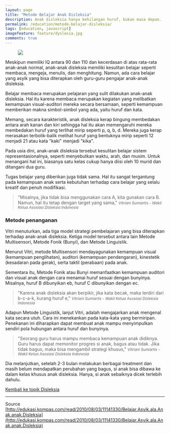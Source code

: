 ```yaml
---
layout: page
title: "Metode Belajar Anak Disleksia"
description: Anak disleksia hanya kehilangan huruf, bukan masa depan.
permalink: /education/metode-belajar-disleksia/
tags: [education, javascript]
imagefeature: feature/dyslexia.jpg
comments: true
---
```


<figure>
	<a href="https://ainiliyanamohdzailan.files.wordpress.com/2013/01/cropped-dis.jpg"><img src="https://ainiliyanamohdzailan.files.wordpress.com/2013/01/cropped-dis.jpg"></a>
</figure>

Meskipun memiliki IQ antara 90 dan 110 dan kecerdasan di atas rata-rata anak-anak normal, anak-anak disleksia memiliki kesulitan belajar seperti membaca, mengeja, menulis, dan menghitung. Namun, ada cara belajar yang asyik yang bisa diterapkan oleh guru-guru pengajar anak-anak disleksia.

Belajar membaca merupakan pelajaran yang sulit dilakukan anak-anak disleksia. Hal itu karena membaca merupakan kegiatan yang melibatkan kemampuan visual-auditori mereka secara bersamaan, seperti kemampuan memberikan makna simbol-simbol yang ada, yaitu huruf dan kata.

Memang, secara karakteristik, anak disleksia kerap bingung membedakan antara arah kanan dan kiri sehingga hal itu akan memengaruhi mereka membedakan huruf yang terlihat mirip seperti p, q, b, d. Mereka juga kerap merasakan terbolik-balik melihat huruf yang bentuknya mirip seperti 12 menjadi 21 atau kata "kaki" menjadi "kika".

Pada usia dini, anak-anak disleksia tersebut kesulitan belajar sistem representasionalnya, seperti menyebutkan waktu, arah, dan musim. Untuk menangani hal ini, biasanya satu kelas cukup hanya diisi oleh 10 murid dan ditangani dua guru.

Tugas belajar yang diberikan juga tidak sama. Hal itu sangat tergantung pada kemampuan anak serta kebutuhan terhadap cara belajar yang selalu kreatif dan penuh modifikasi.

> "Misalnya, jika tidak bisa menggunakan cara A, kita gunakan cara B. Namun, hal itu tetap dengan target yang sama,"
> <small><cite title="Vitriani Sumiartis">Vitriani Sumiartis - Wakil Ketua Asosiasi Disleksia Indonesia</cite></small>

### Metode penanganan ###

Vitri menuturkan, ada tiga model strategi pembelajaran yang bisa diterapkan terhadap anak-anak disleksia. Ketiga model tersebut antara lain Metode Multisensori, Metode Fonik (Bunyi), dan Metode Linguistik.

Menurut Vitri, metode Multisensori mendayagunakan kemampuan visual (kemampuan penglihatan), auditori (kemampuan pendengaran), kinestetik (kesadaran pada gerak), serta taktil (perabaan) pada anak.

Sementara itu, Metode Fonik atau Bunyi memanfaatkan kemampuan auditori dan visual anak dengan cara menamai huruf sesuai dengan bunyinya. Misalnya, huruf B dibunyikan eb, huruf C dibunyikan dengan ec.

> "Karena anak disleksia akan berpikir, jika kata becak, maka terdiri dari b-c-a-k, kurang huruf e,"
> <small><cite title="Vitriani Sumiartis">Vitriani Sumiartis - Wakil Ketua Asosiasi Disleksia Indonesia</cite></small>

Adapun Metode Linguistik, lanjut Vitri, adalah mengajarkan anak mengenal kata secara utuh. Cara ini menekankan pada kata-kata yang bermiripan. Penekanan ini diharapkan dapat membuat anak mampu menyimpulkan sendiri pola hubungan antara huruf dan bunyinya.

> "Seorang guru harus mampu membaca kemampuan anak didiknya. Guru harus dapat memonitor progres si anak, bagus atau tidak. Jika tidak bagus, maka bisa mengambil strategi khusus,"
> <small><cite title="Vitriani Sumiartis">Vitriani Sumiartis - Wakil Ketua Asosiasi Disleksia Indonesia</cite></small>

Dia melanjutkan, setelah 2-3 bulan melakukan berbagai treatment dan masih belum mendapatkan perubahan yang bagus, si anak bisa dibawa ke dalam kelas khusus anak disleksia. Hanya, si anak sebaiknya dicek terlebih dahulu.

[Kembali ke topik Disleksia](https://blog.purwadi.web.id/education/disleksia)

----------

Source [http://edukasi.kompas.com/read/2010/08/03/11141330/Belajar.Asyik.ala.Anak.anak.Disleksia](http://edukasi.kompas.com/read/2010/08/03/11141330/Belajar.Asyik.ala.Anak.anak.Disleksia)

